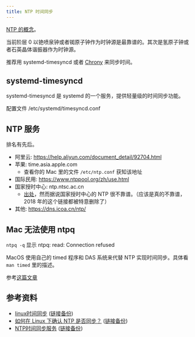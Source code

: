 ```yaml
---
title: NTP 时间同步
---
```



[NTP 的概念](https://www.wikiwand.com/zh/%E7%B6%B2%E8%B7%AF%E6%99%82%E9%96%93%E5%8D%94%E5%AE%9A)。

当前阶层 0 以铯喷泉钟或者铷原子钟作为时钟源是最靠谱的。其次是氢原子钟或者石英晶体谐振器作为时钟源。

推荐用 systemd-timesyncd 或者 [Chrony](https://chrony.tuxfamily.org/) 来同步时间。

## systemd-timesyncd

systemd-timesyncd 是 systemd 的一个服务，提供轻量级的时间同步功能。

配置文件 /etc/systemd/timesyncd.conf

## NTP 服务

排名有先后。

- 阿里云: https://help.aliyun.com/document_detail/92704.html
- 苹果: time.asia.apple.com
  - 查看你的 Mac 里的文件 `/etc/ntp.conf` 获知该地址
- 国际民用: https://www.ntppool.org/zh/use.html
- 国家授时中心: ntp.ntsc.ac.cn
  - [出处](http://www.ntsc.ac.cn/shye/tzgg/201809/t20180921_5086032.html)，然而据说国家授时中心的 NTP 很不靠谱。（应该是真的不靠谱，2018 年的这个链接都被特意删除了）
- 其他: https://dns.icoa.cn/ntp/

## Mac 无法使用 ntpq

`ntpq -q` 显示 ntpq: read: Connection refused

MacOS 使用自己的 timed 程序和 DAS 系统来代替 NTP 实现时间同步。具体看 `man timed` 里的描述。

参考[这篇文章](https://eclecticlight.co/2017/10/27/has-anyone-got-the-time-how-high-sierra-has-changed-time-synchronisation/)

## 参考资料

- [linux时间同步](https://zhuanlan.zhihu.com/p/44022718) ([链接备份](https://archive.md/E69uK))
- [如何在 Linux 下确认 NTP 是否同步？](https://linux.cn/article-10951-1.html) ([链接备份](https://archive.md/ooNQy))
- [NTP时间同步服务](https://www.escapelife.site/posts/969a8066.html) ([链接备份](https://web.archive.org/web/20230301082825/https://www.escapelife.site/posts/969a8066.html))
